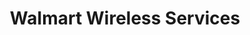 ---
title: "Walmart Wireless Services"
url: /avondale/walmart-wireless-services/
shop: mobile phone
---